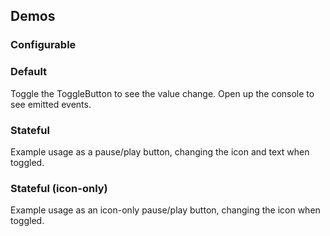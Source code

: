 <script setup>
import CdxDocsConfigurableGeneric from '@/../src/components/configurable-generic/ConfigurableGeneric.vue';
import IconButton from '@/../component-demos/toggle-button/examples/IconButton.vue';
import IconOnlyButton from '@/../component-demos/toggle-button/examples/IconOnlyButton.vue';
import SingleButton from '@/../component-demos/toggle-button/examples/SingleButton.vue';

const controlsConfig = [
	{
		name: 'disabled',
		type: 'boolean'
	},
	{
		name: 'quiet',
		type: 'boolean'
	},
	{
		name: 'default',
		type: 'slot',
		default: 'Button text'
	}
];
</script>

## Demos

### Configurable

<cdx-demo-wrapper :controls-config="controlsConfig" :show-generated-code="true" generated-model-name="buttonValue">
<template v-slot:demo="{ propValues, slotValues }">
<cdx-docs-configurable-generic v-bind="propValues">
{{ slotValues.default }}
</cdx-docs-configurable-generic>
</template>
</cdx-demo-wrapper>

### Default

Toggle the ToggleButton to see the value change. Open up the console to see emitted events.

<cdx-demo-wrapper>
<template v-slot:demo>
<single-button />
</template>

<template v-slot:code>

<<< @/../component-demos/toggle-button/examples/SingleButton.vue

</template>
</cdx-demo-wrapper>

### Stateful

Example usage as a pause/play button, changing the icon and text when toggled.

<cdx-demo-wrapper>
<template v-slot:demo>
<icon-button />
</template>

<template v-slot:code>

<<< @/../component-demos/toggle-button/examples/IconButton.vue

</template>
</cdx-demo-wrapper>

### Stateful (icon-only)
Example usage as an icon-only pause/play button, changing the icon when toggled.

<cdx-demo-wrapper>
<template v-slot:demo>
<icon-only-button />
</template>

<template v-slot:code>

<<< @/../component-demos/toggle-button/examples/IconOnlyButton.vue

</template>
</cdx-demo-wrapper>

<style lang="less" scoped>
@import ( reference ) '@wikimedia/codex-design-tokens/dist/theme-wikimedia-ui.less';

.cdx-demo--wrapper :deep( p ) {
	margin: 0 0 @spacing-100 0;
	font-weight: @font-weight-bold;
}
</style>